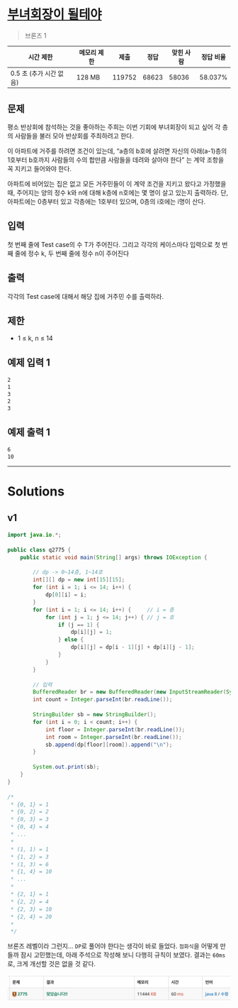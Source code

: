 # [부녀회장이 될테야](https://www.acmicpc.net/problem/2775)

> 브론즈 1

| 시간 제한               | 메모리 제한 | 제출   | 정답  | 맞힌 사람 | 정답 비율 |
| ----------------------- | ----------- | ------ | ----- | --------- | --------- |
| 0.5 초 (추가 시간 없음) | 128 MB      | 119752 | 68623 | 58036     | 58.037%   |

## 문제

평소 반상회에 참석하는 것을 좋아하는 주희는 이번 기회에 부녀회장이 되고 싶어 각 층의 사람들을 불러 모아 반상회를 주최하려고 한다.

이 아파트에 거주를 하려면 조건이 있는데, “a층의 b호에 살려면 자신의 아래(a-1)층의 1호부터 b호까지 사람들의 수의 합만큼 사람들을 데려와 살아야 한다” 는 계약 조항을 꼭 지키고 들어와야 한다.

아파트에 비어있는 집은 없고 모든 거주민들이 이 계약 조건을 지키고 왔다고 가정했을 때, 주어지는 양의 정수 k와 n에 대해 k층에 n호에는 몇 명이 살고 있는지 출력하라. 단, 아파트에는 0층부터 있고 각층에는 1호부터 있으며, 0층의 i호에는 i명이 산다.

## 입력

첫 번째 줄에 Test case의 수 T가 주어진다. 그리고 각각의 케이스마다 입력으로 첫 번째 줄에 정수 k, 두 번째 줄에 정수 n이 주어진다

## 출력

각각의 Test case에 대해서 해당 집에 거주민 수를 출력하라.

## 제한

- 1 ≤ k, n ≤ 14

## 예제 입력 1 						

```
2
1
3
2
3
```

## 예제 출력 1 						

```
6
10
```

---

# Solutions

## v1

```java
import java.io.*;

public class q2775 {
    public static void main(String[] args) throws IOException {

        // dp -> 0~14층, 1~14호
        int[][] dp = new int[15][15];
        for (int i = 1; i <= 14; i++) {
            dp[0][i] = i;
        }
        for (int i = 1; i <= 14; i++) {     // i = 층
            for (int j = 1; j <= 14; j++) { // j = 호
                if (j == 1) {
                    dp[i][j] = 1;
                } else {
                    dp[i][j] = dp[i - 1][j] + dp[i][j - 1];
                }
            }
        }

        // 입력 
        BufferedReader br = new BufferedReader(new InputStreamReader(System.in));
        int count = Integer.parseInt(br.readLine());

        StringBuilder sb = new StringBuilder();
        for (int i = 0; i < count; i++) {
            int floor = Integer.parseInt(br.readLine());
            int room = Integer.parseInt(br.readLine());
            sb.append(dp[floor][room]).append("\n");
        }

        System.out.print(sb);
    }
}

/*
 * {0, 1} = 1
 * {0, 2} = 2
 * {0, 3} = 3
 * {0, 4} = 4
 * ...
 * 
 * (1, 1) = 1
 * {1, 2} = 3
 * (1, 3) = 6
 * {1, 4} = 10
 * ...
 * 
 * {2, 1} = 1
 * {2, 2} = 4
 * {2, 3} = 10
 * {2, 4} = 20
 * 
 */
```

브론즈 레벨이라 그런지... `DP`로 풀어야 한다는 생각이 바로 들었다. `점화식`을 어떻게 만들까 잠시 고민했는데, 아래 주석으로 작성해 보니 다행히 규칙이 보였다. 결과는 `60ms`로, 크게 개선할 것은 없을 것 같다.

![image-20250728224913394](assets/image-20250728224913394.png)